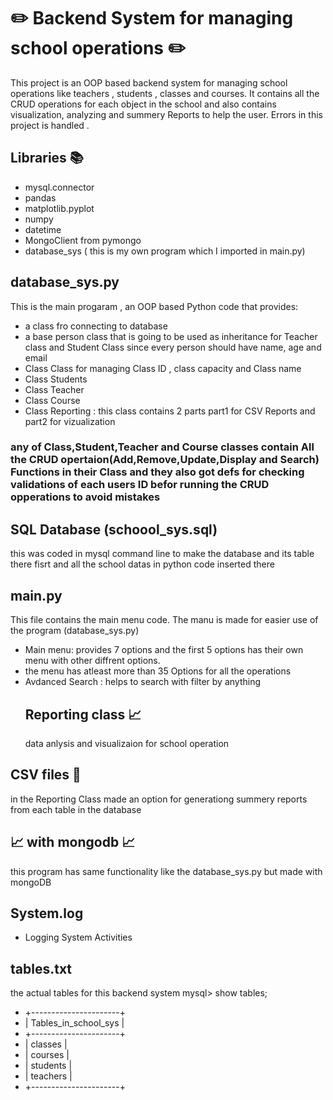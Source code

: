 # :pencil2: Backend System for managing school operations :pencil2:
This project is an OOP based backend system for managing school operations like teachers , students , classes and courses.
It contains all the CRUD operations for each object in the school and also contains visualization, analyzing and summery Reports to help the user.
Errors  in this project is handled .
## Libraries :books:
- mysql.connector
- pandas 
- matplotlib.pyplot
- numpy
- datetime
- MongoClient from pymongo
- database_sys ( this is my own program which I imported in main.py)
## database_sys.py 
This is the main progaram , an OOP based Python code that provides:
- a class fro connecting to database
- a base person class that is going to be used as inheritance for Teacher class and Student Class since every person should have name, age and email 
- Class Class for managing Class ID , class capacity and Class name
- Class Students
- Class Teacher
- Class Course 
- Class Reporting : this class contains 2 parts part1 for CSV Reports and part2 for vizualization
### any of Class,Student,Teacher and Course classes contain All the CRUD opertaion(Add,Remove,Update,Display and Search) Functions in their Class and they also got defs for checking validations of each users ID befor running the CRUD opperations to avoid mistakes
## SQL Database (schoool_sys.sql)
this was coded in mysql command line to make the database and its table there fisrt and all the school datas in python code inserted there
## main.py
This file contains the main menu code. The manu is made for easier use of the program (database_sys.py)
- Main menu: provides 7 options and the first 5 options has their own menu with other diffrent options.
- the menu has atleast more than 35 Options for all the operations
- Avdanced Search : helps to search with filter by anything
  ## Reporting class :chart_with_upwards_trend:
  data anlysis and visualizaion for school operation  
## CSV files :file_folder:
in the Reporting Class made an option for generationg summery reports from each table in the database 
## :chart_with_upwards_trend: with mongodb :chart_with_upwards_trend:
this program has same functionality like the database_sys.py but made with mongoDB 
## System.log
- Logging System Activities
## tables.txt 
the actual tables for this backend system
mysql> show tables;
- +----------------------+
- | Tables_in_school_sys |
- +----------------------+
- | classes              |
- | courses              |
- | students             |
- | teachers             |
- +----------------------+
